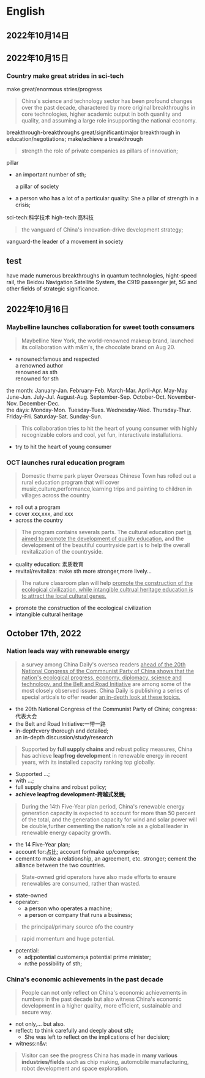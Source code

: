 # English

## 2022年10月14日

## 2022年10月15日

### Country make great strides in sci-tech

make great/enormous stries/progress

> China's science and technology sector has been profound changes over the past  decade, charactered by more original breakthroughs in core technologies, higher academic output in both quanlity and quality, and assuming a large role insupporting the national economy.
> 

breakthrough-breakthroughs
great/significant/major breakthrough in education/negotiations;
make/achieve a breakthrough

> strength the role of private companies as pillars of innovation;
> 

pillar

- an important number of sth;
    
    a pillar of society
    
- a person who has a lot of a particular quality: She a pillar of strength in a crisis;

sci-tech:科学技术  high-tech:高科技

> the vanguard of China's innovation-drive development strategy;
> 

vanguard-the leader of a movement in society


## test

have made numerous breakthroughs in quantum technologies, hight-speed rail, the Beidou Navigation Satellite System, the C919 passenger jet, 5G and other fields of strategic significance.

## 2022年10月16日
### Maybelline launches collaboration for sweet tooth consumers

> Maybelline New York, the world-renowned makeup brand, launched its collaboration with m&m's, the chocolate brand on Aug 20.
* renowned:famous and respected</br>
a renowned author</br>
 renowned as sth </br>
 renowned for sth </br>

the month:
January-Jan. February-Feb. March-Mar. April-Apr. May-May June-Jun. July-Jul. August-Aug. September-Sep. October-Oct. November-Nov. December-Dec.
</br>
the days:
Monday-Mon. Tuesday-Tues. Wednesday-Wed. Thursday-Thur. Friday-Fri. Saturday-Sat. Sunday-Sun.



> This collaboration tries to hit the heart of young consumer with highly recognizable colors and cool, yet fun, interactivate installations.
* try to hit the heart of young consumer

### OCT launches rural education program
> Domestic theme park player Overseas Chinese Town has rolled out a rural education program that will cover music,culture,performance,learning trips and painting to children in villages across the country
* roll out a program</br>
* cover xxx,xxx, and xxx</br>
* across the country

> The program contains severals parts. The cultural education part <u>is aimed to promote the development of quality education,</u> and the development of the beautiful countryside part is to help the overall revitalization of the countryside.
* quality education: 素质教育</br>
* revital/revitaliza: make sth more stronger,more lively...

> The nature classroom plan will help <u>promote the construction of the ecological civilization, while intangible cultrual heritage education is to attract the local cultural genes.</u>
* promote the construction of the ecological civilization
* intangible cultural heritage



## October 17th, 2022
### Nation leads way with renewable energy

> a survey among China Daily's oversea readers <u>ahead of the 20th National Congress of the Commnunist Party of China shows that the nation's ecological progress, economy, diplomacy, science and technology, and the Belt and Road Initiative</u> are among some of the most closely observed issues. China Daily is publishing a series of special articals to offer reader <u>an in-depth look at these topics.</u>
* the 20th National Congress of the Communist Party of China;
congress:代表大会
* the Belt and Road Initiative:一带一路
* in-depth:very thorough and detailed;</br>
    an in-depth discussion/study/research


> Supported by **full supply chains** and rebust policy measures, China has achieve **leapfrog development** in renewable energy in recent years, with its installed capacity ranking top globally.
* Supported ...;
* with ...;
* full supply chains and robust policy;
* **achieve leapfrog development-跨越式发展;**


> During the 14th Five-Year plan period, China's renewable energy generation capacity is expected to account for more than 50 percent of the total, and the generation capacity for wind and solar power will be double,further cementing the nation's role as a global leader in renewable energy capacity growth.
* the 14 Five-Year plan;
* account for:占比;
  account for/make up/comprise;
* cement:to make a relationship, an agreement, etc. stronger;
  cement the alliance between the two countries.

> State-owned grid operators have also made efforts to ensure renewables are consumed, rather than wasted.
* state-owned
* operator:
    - a person who operates a machine;
    - a person or company that runs a business;

> the principal/primary source ofo the country

> rapid momentum and huge potential.
* potential:
    - adj:potential customers;a potential prime minister;
    - n:the possibility of sth;

### China's economic achievements in the past decade
> People can not only reflect on China's economic achievements in numbers in the past decade but also witness China's economic development in a higher quality, more efficient, sustainable and secure way.
* not only,... but also.
* reflect: to think carefully and deeply about sth;
     - She was left to reflect on the implications of her decision;
* witness:n&v: 

> Visitor can see the progress China has made in **many various industries/fields** such as chip making, automobile manufacturing, robot development and space exploration.

